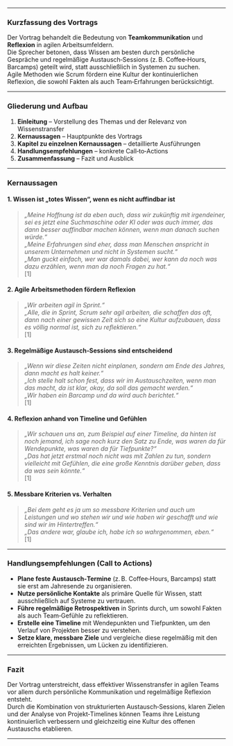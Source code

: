 

---

### Kurzfassung des Vortrags

Der Vortrag behandelt die Bedeutung von **Teamkommunikation** und **Reflexion** in agilen Arbeitsumfeldern.  
Die Sprecher betonen, dass Wissen am besten durch persönliche Gespräche und regelmäßige Austausch‑Sessions (z. B. Coffee‑Hours, Barcamps) geteilt wird, statt ausschließlich in Systemen zu suchen.  
Agile Methoden wie Scrum fördern eine Kultur der kontinuierlichen Reflexion, die sowohl Fakten als auch Team‑Erfahrungen berücksichtigt.

---

### Gliederung und Aufbau

1. **Einleitung** – Vorstellung des Themas und der Relevanz von Wissenstransfer  
2. **Kernaussagen** – Hauptpunkte des Vortrags  
3. **Kapitel zu einzelnen Kernaussagen** – detaillierte Ausführungen  
4. **Handlungsempfehlungen** – konkrete Call‑to‑Actions  
5. **Zusammenfassung** – Fazit und Ausblick

---

### Kernaussagen

#### 1. Wissen ist „totes Wissen“, wenn es nicht auffindbar ist  
> *„Meine Hoffnung ist da eben auch, dass wir zukünftig mit irgendeiner, sei es jetzt eine Suchmaschine oder KI oder was auch immer, das dann besser auffindbar machen können, wenn man danach suchen würde.“*  
> *„Meine Erfahrungen sind eher, dass man Menschen anspricht in unserem Unternehmen und nicht in Systemen sucht.“*  
> *„Man guckt einfach, wer war damals dabei, wer kann da noch was dazu erzählen, wenn man da noch Fragen zu hat.“*  
> [1]

#### 2. Agile Arbeitsmethoden fördern Reflexion  
> *„Wir arbeiten agil in Sprint.“*  
> *„Alle, die in Sprint, Scrum sehr agil arbeiten, die schaffen das oft, dann nach einer gewissen Zeit sich so eine Kultur aufzubauen, dass es völlig normal ist, sich zu reflektieren.“*  
> [1]

#### 3. Regelmäßige Austausch‑Sessions sind entscheidend  
> *„Wenn wir diese Zeiten nicht einplanen, sondern am Ende des Jahres, dann macht es halt keiner.“*  
> *„Ich stelle halt schon fest, dass wir im Austauschzeiten, wenn man das macht, da ist klar, okay, da soll das gemacht werden.“*  
> *„Wir haben ein Barcamp und da wird auch berichtet.“*  
> [1]

#### 4. Reflexion anhand von Timeline und Gefühlen  
> *„Wir schauen uns an, zum Beispiel auf einer Timeline, da hinten ist noch jemand, ich sage noch kurz den Satz zu Ende, was waren da für Wendepunkte, was waren da für Tiefpunkte?“*  
> *„Das hat jetzt erstmal noch nicht was mit Zahlen zu tun, sondern vielleicht mit Gefühlen, die eine große Kenntnis darüber geben, dass da was sein könnte.“*  
> [1]

#### 5. Messbare Kriterien vs. Verhalten  
> *„Bei dem geht es ja um so messbare Kriterien und auch um Leistungen und wo stehen wir und wie haben wir geschafft und wie sind wir im Hintertreffen.“*  
> *„Das andere war, glaube ich, habe ich so wahrgenommen, eben.“*  
> [1]

---

### Handlungsempfehlungen (Call to Actions)

- **Plane feste Austausch‑Termine** (z. B. Coffee‑Hours, Barcamps) statt sie erst am Jahresende zu organisieren.  
- **Nutze persönliche Kontakte** als primäre Quelle für Wissen, statt ausschließlich auf Systeme zu vertrauen.  
- **Führe regelmäßige Retrospektiven** in Sprints durch, um sowohl Fakten als auch Team‑Gefühle zu reflektieren.  
- **Erstelle eine Timeline** mit Wendepunkten und Tiefpunkten, um den Verlauf von Projekten besser zu verstehen.  
- **Setze klare, messbare Ziele** und vergleiche diese regelmäßig mit den erreichten Ergebnissen, um Lücken zu identifizieren.  

---

### Fazit

Der Vortrag unterstreicht, dass effektiver Wissenstransfer in agilen Teams vor allem durch persönliche Kommunikation und regelmäßige Reflexion entsteht.  
Durch die Kombination von strukturierten Austausch‑Sessions, klaren Zielen und der Analyse von Projekt‑Timelines können Teams ihre Leistung kontinuierlich verbessern und gleichzeitig eine Kultur des offenen Austauschs etablieren.  

---